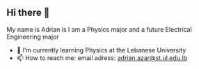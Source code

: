 ## Hi there 👋
My name is Adrian is I am a Physics major and a future Electrical Engineering major
- 🌱 I’m currently learning Physics at the Lebanese University
- 📫 How to reach me: email adress: adrian.azar@st.ul.edu.lb
<!--
**AdrianAzar/adrianazar** is a ✨ _special_ ✨ repository because its `README.md` (this file) appears on your GitHub profile.

Here are some ideas to get you started:

- 🔭 I’m currently working on ...
- 🌱 I’m currently learning ...
- 👯 I’m looking to collaborate on ...
- 🤔 I’m looking for help with ...
- 💬 Ask me about ...
- 📫 How to reach me: ...
- 😄 Pronouns: ...
- ⚡ Fun fact: ...
-->
